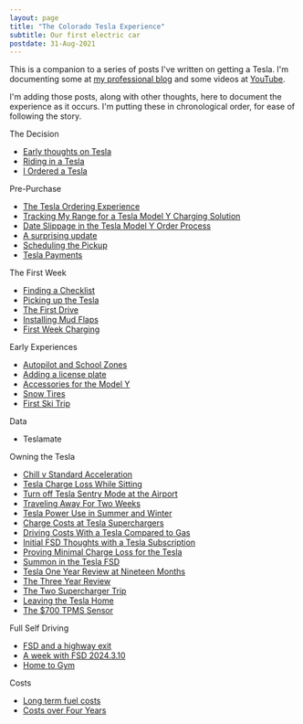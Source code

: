 ```yaml
---
layout: page
title: "The Colorado Tesla Experience"
subtitle: Our first electric car
postdate: 31-Aug-2021
---
```


This is a companion to a series of posts I've written on getting a Tesla. I'm documenting some at [my professional blog](https://voiceofthedba.com/tag/tesla/) and some videos at [YouTube](https://www.youtube.com/channel/UC4sRpzz05MCXqxUInjwQ_ew).

I'm adding those posts, along with other thoughts, here to document the experience as it occurs. I'm putting these in chronological order, for ease of following the story.


The Decision
- [Early thoughts on Tesla](/projects/tesla/teslathoughts/)
- [Riding in a Tesla](/projects/tesla/firstride/)
- [I Ordered a Tesla](/projects/tesla/ordertesla/)

Pre-Purchase
- [The Tesla Ordering Experience](/projects/tesla/teslaorderexperience/)
- [Tracking My Range for a Tesla Model Y Charging Solution](/projects/tesla/trackrange/)
- [Date Slippage in the Tesla Model Y Order Process](/projects/tesla/dateslip/)
- [A surprising update](/projects/tesla/surpriseupdate/)
- [Scheduling the Pickup](/projects/tesla/schedule/)
- [Tesla Payments](/projects/tesla/payment/)

The First Week
- [Finding a Checklist](/projects/tesla/checklist/)
- [Picking up the Tesla](/projects/tesla/pickup/)
- [The First Drive](/projects/tesla/dayone/)
- [Installing Mud Flaps](/projects/tesla/mudflaps/)
- [First Week Charging](/projects/tesla/chargeone/)

Early Experiences
- [Autopilot and School Zones](/projects/tesla/schoolzone/)
- [Adding a license plate](/projects/tesla/license/)
- [Accessories for the Model Y](/projects/tesla/accessory/)
- [Snow Tires](/projects/tesla/snowtires/)
- [First Ski Trip](/projects/tesla/firstski/)

Data
- Teslamate

Owning the Tesla
- [Chill v Standard Acceleration](/projects/tesla/chill/)
- [Tesla Charge Loss While Sitting](/projects/tesla/chargeloss/)
- [Turn off Tesla Sentry Mode at the Airport](/projects/tesla/sentrymode/)
- [Traveling Away For Two Weeks](/projects/tesla/twoweeks/)
- [Tesla Power Use in Summer and Winter](/projects/tesla/summerwinter)
- [Charge Costs at Tesla Superchargers](/projects/tesla/chargecosts)
- [Driving Costs With a Tesla Compared to Gas](/projects/tesla/drivingcosts)
- [Initial FSD Thoughts with a Tesla Subscription](/projects/tesla/initialfsd)
- [Proving Minimal Charge Loss for the Tesla](/projects/tesla/prove)
- [Summon in the Tesla FSD](/projects/tesla/summontest)
- [Tesla One Year Review at Nineteen Months](/projects/tesla/18moreview)
- [The Three Year Review](/projects/tesla/threeyears)
- [The Two Supercharger Trip](/projects/tesla/twosupercharger2024)
- [Leaving the Tesla Home](/projects/tesla/leavingteslahome)
- [The $700 TPMS Sensor](/projects/tesla/tpms)

Full Self Driving
- [FSD and a highway exit](/projects/tesla/highwayexit)
- [A week with FSD 2024.3.10](/projects/tesla/firstweekfsd)
- [Home to Gym](/projects/tesla/hometogym)


Costs
- [Long term fuel costs](/projects/tesla/longtermcosts)
- [Costs over Four Years](/projects/tesla/fouryearcosts)